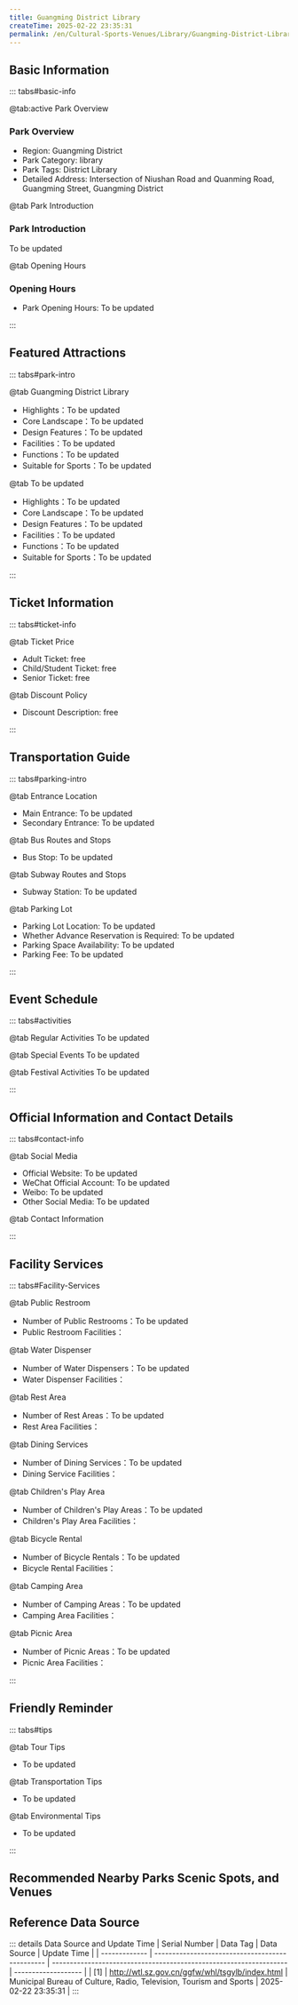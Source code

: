 ```yaml
---
title: Guangming District Library
createTime: 2025-02-22 23:35:31
permalink: /en/Cultural-Sports-Venues/Library/Guangming-District-Library/
---
```



<script setup>
import ImageSwiper from '/.vuepress/theme/components/ImageSwiper.vue'
// 轮播图数据
const swiperItems = [
    {
                link: 'https://cn.bing.com/th?id=OHR.AlfanzinaLighthouse_ZH-CN9704515669_1920x1080.webp',
                title: 'Guangming District Library',
                description: 'To be updated...',
                author: 'Municipal Bureau of Culture, Radio, Television, Tourism and Sports',
                date: '2025/02/23'
                },
  {
                link: 'https://cn.bing.com/th?id=OHR.AlfanzinaLighthouse_ZH-CN9704515669_1920x1080.webp',
                title: 'Guangming District Library',
                description: 'To be updated...',
                author: 'Municipal Bureau of Culture, Radio, Television, Tourism and Sports',
                date: '2025/02/23'
                }
]
// 配置项
const swiperConfig = {
  height: 500,
  showInfo: true
}
</script>
<!-- 轮播图组件 -->
<ImageSwiper :items="swiperItems" :config="swiperConfig" />



## Basic Information

::: tabs#basic-info

@tab:active Park Overview
### Park Overview
- Region: Guangming District
- Park Category: library
- Park Tags: District Library
- Detailed Address: Intersection of Niushan Road and Quanming Road, Guangming Street, Guangming District

@tab Park Introduction
### Park Introduction
To be updated

@tab Opening Hours
### Opening Hours
- Park Opening Hours: To be updated

:::

## Featured Attractions

::: tabs#park-intro

@tab Guangming District Library
<ImageCard
image="https://cn.bing.com/th?id=OHR.AlfanzinaLighthouse_ZH-CN9704515669_1920x1080.webp"
    title="Guangming District Library"
    description="To be updated"
    date=""
    author="Municipal Bureau of Culture, Radio, Television, Tourism and Sports"
/>


- Highlights：To be updated
- Core Landscape：To be updated
- Design Features：To be updated
- Facilities：To be updated
- Functions：To be updated
- Suitable for Sports：To be updated

@tab To be updated
<ImageCard
image="https://cn.bing.com/th?id=OHR.AlfanzinaLighthouse_ZH-CN9704515669_1920x1080.webp"
    title="Guangming District Library"
    description="To be updated"
    date=""
    author="Municipal Bureau of Culture, Radio, Television, Tourism and Sports"
/>


- Highlights：To be updated
- Core Landscape：To be updated
- Design Features：To be updated
- Facilities：To be updated
- Functions：To be updated
- Suitable for Sports：To be updated

:::

## Ticket Information

::: tabs#ticket-info

@tab Ticket Price
- Adult Ticket: free
- Child/Student Ticket: free
- Senior Ticket: free

@tab Discount Policy
- Discount Description: free

:::

## Transportation Guide

::: tabs#parking-intro

@tab Entrance Location
- Main Entrance: To be updated
- Secondary Entrance: To be updated

@tab Bus Routes and Stops
- Bus Stop: To be updated

@tab Subway Routes and Stops
- Subway Station: To be updated

@tab Parking Lot
- Parking Lot Location: To be updated
- Whether Advance Reservation is Required: To be updated
- Parking Space Availability: To be updated
- Parking Fee: To be updated

:::

## Event Schedule

::: tabs#activities

@tab Regular Activities
To be updated

@tab Special Events
To be updated

@tab Festival Activities
To be updated

:::

## Official Information and Contact Details

::: tabs#contact-info

@tab Social Media
- Official Website: To be updated
- WeChat Official Account: To be updated
- Weibo: To be updated
- Other Social Media: To be updated

@tab Contact Information

:::

## Facility Services

::: tabs#Facility-Services

@tab Public Restroom
- Number of Public Restrooms：To be updated
- Public Restroom Facilities：

@tab Water Dispenser
- Number of Water Dispensers：To be updated
- Water Dispenser Facilities：

@tab Rest Area
- Number of Rest Areas：To be updated
- Rest Area Facilities：

@tab Dining Services
- Number of Dining Services：To be updated
- Dining Service Facilities：

@tab Children's Play Area
- Number of Children's Play Areas：To be updated
- Children's Play Area Facilities：

@tab Bicycle Rental
- Number of Bicycle Rentals：To be updated
- Bicycle Rental Facilities：

@tab Camping Area
- Number of Camping Areas：To be updated
- Camping Area Facilities：

@tab Picnic Area
- Number of Picnic Areas：To be updated
- Picnic Area Facilities：

:::

## Friendly Reminder

::: tabs#tips

@tab Tour Tips
- To be updated

@tab Transportation Tips
- To be updated

@tab Environmental Tips
- To be updated

:::

## Recommended Nearby Parks Scenic Spots, and Venues

<CardGrid>
  <ImageCard
        image="https://www.sz.gov.cn/img/4/4098/4098147/11131175.png"
        title="Nanshan Library"
        description="Nanshan Library always adheres to the concept of 'readers first' and 'service-oriented', attracts readers with diversified services and creates benefits with civilized services. The warm and comfortable reading space and colorful reader activities have attracted a large number of readers to the library. Nanshan Library has children's reading room, parent-child reading room, newspaper and magazine reading room, social science reading room, natural science reading room, literature reading room, classic bookstore, electronic reading room and study room, etc. From young children, school-age children, middle school students, to adult readers and elderly readers, Nanshan Library continues to expand the reader groups it serves to meet the reading needs of different readers."
        href="/en/Cultural-Sports-Venues/Library/Guangming-District-Children's-Library/"
        author="To be updated"
        date="2025/01/02"
      />
      <ImageCard
        image="https://www.sz.gov.cn/img/4/4098/4098147/11131175.png"
        title="Nanshan Library"
        description="Nanshan Library always adheres to the concept of 'readers first' and 'service-oriented', attracts readers with diversified services and creates benefits with civilized services. The warm and comfortable reading space and colorful reader activities have attracted a large number of readers to the library. Nanshan Library has children's reading room, parent-child reading room, newspaper and magazine reading room, social science reading room, natural science reading room, literature reading room, classic bookstore, electronic reading room and study room, etc. From young children, school-age children, middle school students, to adult readers and elderly readers, Nanshan Library continues to expand the reader groups it serves to meet the reading needs of different readers."
        href="/en/Cultural-Sports-Venues/Library/Guangming-District-Children's-Library/"
        author="To be updated"
        date="2025/01/02"
      />
    </CardGrid>


## Reference Data Source

::: details Data Source and Update Time
| Serial Number | Data Tag                                        | Data Source                                                        | Update Time         |
| ------------- | ----------------------------------------------- | ------------------------------------------------------------------ | ------------------- |
| [1]           | http://wtl.sz.gov.cn/ggfw/whl/tsgylb/index.html | Municipal Bureau of Culture, Radio, Television, Tourism and Sports | 2025-02-22 23:35:31 |
:::

